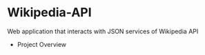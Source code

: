 # Wikipedia-API
Web application that interacts with JSON services of Wikipedia API

- Project Overview
